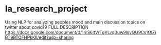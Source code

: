 # la_research_project
Using NLP for analyzing peoples mood and main discussion topics on twitter about covid19
FULL DESCRIPTION
https://docs.google.com/document/d/1mS6ItVrTgVLvq0uw9hjvQU9Cs1OlZiBT9BTOFHPkKII/edit?usp=sharing
